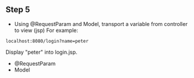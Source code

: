 ## Step 5
- Using @RequestParam and Model, transport a variable from controller to view (jsp)
For example:

```
localhost:8080/login?name=peter
```
Display "peter" into login.jsp.

- @RequestParam
- Model
